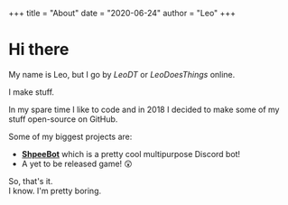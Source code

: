 +++
title = "About"
date = "2020-06-24"
author = "Leo"
+++

# Hi there

My name is Leo, but I go by *LeoDT* or *LeoDoesThings* online.  
  
I make stuff. 
  
In my spare time I like to code and in 2018 I decided to make some of my stuff open-source on GitHub. 
  
Some of my biggest projects are:

- [**ShpeeBot**](https://github.com/LeoDoesThings/ShpeeBot) which is a pretty cool multipurpose Discord bot!
- A yet to be released game! 😲

So, that's it.  
I know. I'm pretty boring.
